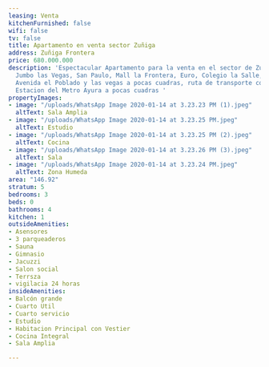 ```yaml
---
leasing: Venta
kitchenFurnished: false
wifi: false
tv: false
title: Apartamento en venta sector Zuñiga
address: Zuñiga Frontera
price: 680.000.000
description: 'Espectacular Apartamento para la venta en el sector de Zuñiga,  Cerca
  Jumbo las Vegas, San Paulo, Mall la Frontera, Euro, Colegio la Salle, Colegio Teresiano,
  Avenida el Poblado y las vegas a pocas cuadras, ruta de transporte concurridas ,
  Estacion del Metro Ayura a pocas cuadras '
propertyImages:
- image: "/uploads/WhatsApp Image 2020-01-14 at 3.23.23 PM (1).jpeg"
  altText: Sala Amplia
- image: "/uploads/WhatsApp Image 2020-01-14 at 3.23.25 PM.jpeg"
  altText: Estudio
- image: "/uploads/WhatsApp Image 2020-01-14 at 3.23.25 PM (2).jpeg"
  altText: Cocina
- image: "/uploads/WhatsApp Image 2020-01-14 at 3.23.26 PM (3).jpeg"
  altText: Sala
- image: "/uploads/WhatsApp Image 2020-01-14 at 3.23.24 PM.jpeg"
  altText: Zona Humeda
area: "146.92"
stratum: 5
bedrooms: 3
beds: 0
bathrooms: 4
kitchen: 1
outsideAmenities:
- Asensores
- 3 parqueaderos
- Sauna
- Gimnasio
- Jacuzzi
- Salon social
- Terrsza
- vigilacia 24 horas
insideAmenities:
- Balcón grande
- Cuarto Util
- Cuarto servicio
- Estudio
- Habitacion Principal con Vestier
- Cocina Integral
- Sala Amplia

---
```

